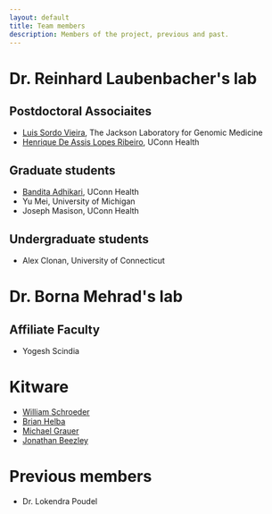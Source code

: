 ```yaml
---
layout: default
title: Team members
description: Members of the project, previous and past.
---
```


# Dr. Reinhard Laubenbacher's lab

## Postdoctoral Associaites
* [Luis Sordo Vieira](https://www.jax.org/people/luis-sordo-vieira), The Jackson Laboratory for Genomic Medicine
* [Henrique De Assis Lopes Ribeiro](https://health.uconn.edu/laubenbacher/research/henrique-de-assis-lopes-ribeiro-phd/), UConn Health

## Graduate students
* [Bandita Adhikari](https://health.uconn.edu/laubenbacher/research/bandita-adhikari/), UConn Health
* Yu Mei, University of Michigan
* Joseph Masison, UConn Health

## Undergraduate students
* Alex Clonan, University of Connecticut

# Dr. Borna Mehrad's lab

## Affiliate Faculty 

* Yogesh Scindia

# Kitware 

* [William Schroeder](https://www.kitware.com/will-schroeder/)
* [Brian Helba](https://www.kitware.com/brian-helba/)
* [Michael Grauer](https://www.kitware.com/michael-grauer/)
* [Jonathan Beezley](https://www.kitware.com/jonathan-beezley/) 

# Previous members

* Dr. Lokendra Poudel
